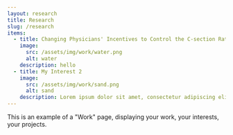 ```yaml
---
layout: research
title: Research
slug: /research
items:
  - title: Changing Physicians' Incentives to Control the C-section Rate: Evidence from a Major Health Care Reform in Iran
    image:
      src: /assets/img/work/water.png
      alt: water
    description: hello
  - title: My Interest 2
    image:
      src: /assets/img/work/sand.png
      alt: sand
    description: Lorem ipsum dolor sit amet, consectetur adipiscing elit, sed do eiusmod tempor incididunt ut labore et dolore magna aliqua. Ut enim ad minim veniam, quis nostrud exercitation ullamco laboris nisi ut aliquip ex ea commodo consequat. Duis aute irure dolor in reprehenderit in voluptate velit esse cillum dolore eu fugiat nulla pariatur.
---
```


This is an example of a "Work" page, displaying your work, your interests, your projects.
<br />
<br />

